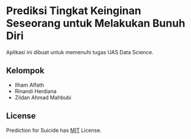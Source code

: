 # Prediksi Tingkat Keinginan Seseorang untuk Melakukan Bunuh Diri
Aplikasi ini dibuat untuk memenuhi tugas UAS Data Science.

## Kelompok
* Ilham Alfath
* Rinandi Herdiana
* Zildan Ahmad Mahbubi

## License
Prediction for Suicide has [MIT](https://github.com/ujangbedog/predictions-for-suicide/blob/main/LICENSE.md) License.
